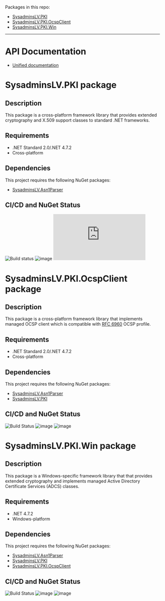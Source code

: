 Packages in this repo:
- [SysadminsLV.PKI](#sysadminslvpki-package)
- [SysadminsLV.PKI.OcspClient](#sysadminslvpkiocspclient-package)
- [SysadminsLV.PKI.Win](#sysadminslvpkiwin-package)
---

# API Documentation
- [Unified documentation](https://www.pkisolutions.com/apidocs/pki)

# SysadminsLV.PKI package

## Description
This package is a cross-platform framework library that provides extended cryptography and X.509 support classes to standard .NET frameworks.

## Requirements
- .NET Standard 2.0/.NET 4.7.2
- Cross-platform

## Dependencies
This project requires the following NuGet packages:
- [SysadminsLV.Asn1Parser](https://www.nuget.org/packages/SysadminsLV.Asn1Parser)

## CI/CD and NuGet Status
![Build status](https://dev.azure.com/pkisolutions/PKI%20Libraries/_apis/build/status/SysadminsLV.PKI.Win-Nupkg)
![image](https://vsrm.dev.azure.com/pkisolutions/_apis/public/Release/badge/8c06c171-5a0f-4829-83bc-f52ed00db68c/3/3)
![image](https://img.shields.io/nuget/v/SysadminsLV.PKI)

# SysadminsLV.PKI.OcspClient package

## Description
This package is a cross-platform framework library that implements managed OCSP client which is compatible with [RFC 6960](https://www.rfc-editor.org/rfc/rfc6960) OCSP profile.

## Requirements
- .NET Standard 2.0/.NET 4.7.2
- Cross-platform

## Dependencies
This project requires the following NuGet packages:
- [SysadminsLV.Asn1Parser](https://www.nuget.org/packages/SysadminsLV.Asn1Parser)
- [SysadminsLV.PKI](https://www.nuget.org/packages/SysadminsLV.PKI)

## CI/CD and NuGet Status
![Build Status](https://dev.azure.com/pkisolutions/PKI%20Libraries/_apis/build/status/SysadminsLV.PKI.OcspClient-Nupkg)
![image](https://vsrm.dev.azure.com/pkisolutions/_apis/public/Release/badge/8c06c171-5a0f-4829-83bc-f52ed00db68c/4/4)
![image](https://img.shields.io/nuget/v/SysadminsLV.PKI.OcspClient)


# SysadminsLV.PKI.Win package

## Description
This package is a Windows-specific framework library that that provides extended cryptography and implements managed Active Directory Certificate Services (ADCS) classes.

## Requirements
- .NET 4.7.2
- Windows-platform

## Dependencies
This project requires the following NuGet packages:
- [SysadminsLV.Asn1Parser](https://www.nuget.org/packages/SysadminsLV.Asn1Parser)
- [SysadminsLV.PKI](https://www.nuget.org/packages/SysadminsLV.PKI)
- [SysadminsLV.PKI.OcspClient](https://www.nuget.org/packages/SysadminsLV.PKI.OcspClient)

## CI/CD and NuGet Status
![Build Status](https://dev.azure.com/pkisolutions/PKI%20Libraries/_apis/build/status/SysadminsLV.PKI.Win-Nupkg)
![image](https://vsrm.dev.azure.com/pkisolutions/_apis/public/Release/badge/8c06c171-5a0f-4829-83bc-f52ed00db68c/5/5)
![image](https://img.shields.io/nuget/v/SysadminsLV.PKI.Win)
